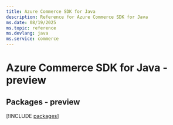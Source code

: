 ```yaml
---
title: Azure Commerce SDK for Java
description: Reference for Azure Commerce SDK for Java
ms.date: 08/19/2025
ms.topic: reference
ms.devlang: java
ms.service: commerce
---
```

# Azure Commerce SDK for Java - preview
## Packages - preview
[!INCLUDE [packages](commerce-index.md)]